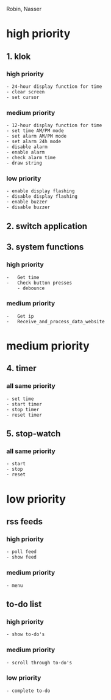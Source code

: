Robin, Nasser

# high priority
## 1. klok
### high priority
	- 24-hour display function for time
	- clear screen
	- set cursor

### medium priority
	- 12-hour display function for time
	- set time AM/PM mode
	- set alarm AM/PM mode
	- set alarm 24h mode
	- disable alarm
	- enable alarm
	- check alarm time
	- draw string

### low priority
	- enable display flashing
	- disable display flashing
	- enable buzzer
	- disable buzzer

## 2. switch application
## 3. system functions
### high priority
	-	Get time
	-	Check button presses
		- debounce
### medium priority
	-	Get ip
	-	Receive_and_process_data_website


# medium priority
## 4. timer
### all same priority
	- set time
	- start timer
	- stop timer
	- reset timer


## 5. stop-watch
### all same priority
	- start
	- stop
	- reset

# low priority
## rss feeds
### high priority
	- poll feed
	- show feed
### medium priority
	- menu

## to-do list
### high priority
	- show to-do's
### medium priority
	- scroll through to-do's
### low priority
	- complete to-do

